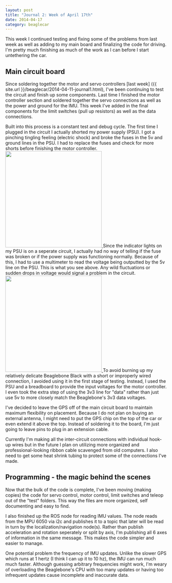 ```yaml
---
layout: post
title: "Journal 2: Week of April 17th"
date: 2014-04-17
category: beaglecar
---
```


This week I continued testing and fixing some of the problems from last week as
well as adding to my main board and finalizing the code for driving. I'm pretty
much finishing as much of the work as I can before I start untethering the car.

## Main circuit board

Since soldering together the motor and servo controllers [last week]
({{ site.url }}/beaglecar/2014-04-11-journal1.html), I've been continuing to
test the circuit and finish up some components. Last time I finished the motor
controller section and soldered together the servo connections as well as the
power and ground for the IMU. This week I've added in the final components for
the limit switches (pull up resistors) as well as the data connections.

Built into this process is a constant test and debug cycle. The first
time I plugged in the circuit I actually shorted my power supply (PSU). I got
a pinching tingling feeling (electric shock) and broke the fuses in the 5v and
ground lines in the PSU. I had to replace the fuses and check for more shorts
before finishing the motor controller.
<a href="{{ site.url }}/images/PerfboardTest1.jpg">
<img src="{{ site.url }}/images/PerfboardTest1.jpg" height="300" width="auto">
</a>
Since the indicator lights on my PSU is on a seperate circuit, I actually had 
no way of telling if the fuse was broken or if the power supply was functioning
normally. Because of this, I had to use a multimeter to read the voltage being
outputted by the 5v line on the PSU. This is what you see above. Any wild
fluctuations or sudden drops in voltage would signal a problem in the circuit.
<a href="{{ site.url }}/images/PerfboardTest2.jpg">
<img src="{{ site.url }}/images/PerfboardTest2.jpg" height="300" width="auto">
</a>
To avoid burning up my relatively delicate Beaglebone Black with a short or
improperly wired connection, I avoided using it in the first stage of testing.
Instead, I used the PSU and a breadboard to provide the input voltages for
the motor controller. I even took the extra step of using the 3v3 line for
"data" rather than just use 5v to more closely match the Beaglebone's 3v3 data
voltages.

I've decided to leave the GPS off of the main circuit board to maintain maximum
flexibility on placement. Because I do not plan on buying an external antenna,
I might need to put the GPS chip on the top of the car or even extend it above
the top. Instead of soldering it to the board, I'm just going to leave pins to
plug in an extension cable.

Currently I'm making all the inter-circuit connections with individual hook-up
wires but in the future I plan on utilizing more organized and
professional-looking ribbon cable scavenged from old computers. I also need to
get some heat shrink tubing to protect some of the connections I've made.

## Programming - the magic behind the scenes

Now that the bulk of the code is complete, I've been moving (making copies)
the code for servo control, motor control, limit switches and teleop out of the
"test" folders. This way the files are more organized, self documenting and
easy to find.

I also finished up the ROS node for reading IMU values. The node reads from the
MPU 6050 via i2c and publishes it to a topic that later will be read in turn by
the localization/navigation node(s). Rather than publish acceleration and
rotation seperately or split by axis, I'm publishing all 6 axes of information
in the same message. This makes the code simpler and easier to manage.

One potential problem the frequency of IMU updates. Unlike the slower GPS which
runs at 1 hertz (I think I can up it to 10 hz), the IMU can run much much
faster. Although guessing arbitrary frequencies might work, I'm weary of
overloading the Beaglebone's CPU with too many updates or having too
infrequent updates cause incomplete and inaccurate data.

